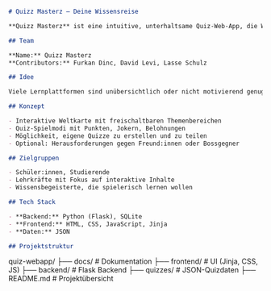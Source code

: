 ```markdown
# Quizz Masterz – Deine Wissensreise

**Quizz Masterz** ist eine intuitive, unterhaltsame Quiz-Web-App, die Wissen mit spielerischem Fortschritt verbindet. Nutzer:innen reisen über eine virtuelle Weltkarte, lösen thematische Quizfragen, schalten neue Regionen frei und treten gegen andere an.

## Team

**Name:** Quizz Masterz  
**Contributors:** Furkan Dinc, David Levi, Lasse Schulz

## Idee

Viele Lernplattformen sind unübersichtlich oder nicht motivierend genug. Unser Ziel ist es, Lernen spannender zu machen – durch Gamification, soziale Herausforderungen und eine ansprechende visuelle Aufbereitung.

## Konzept

- Interaktive Weltkarte mit freischaltbaren Themenbereichen  
- Quiz-Spielmodi mit Punkten, Jokern, Belohnungen  
- Möglichkeit, eigene Quizze zu erstellen und zu teilen  
- Optional: Herausforderungen gegen Freund:innen oder Bossgegner  

## Zielgruppen

- Schüler:innen, Studierende  
- Lehrkräfte mit Fokus auf interaktive Inhalte  
- Wissensbegeisterte, die spielerisch lernen wollen  

## Tech Stack

- **Backend:** Python (Flask), SQLite  
- **Frontend:** HTML, CSS, JavaScript, Jinja  
- **Daten:** JSON  

## Projektstruktur

```

quiz-webapp/
├── docs/          # Dokumentation
├── frontend/      # UI (Jinja, CSS, JS)
├── backend/       # Flask Backend
├── quizzes/       # JSON-Quizdaten
├── README.md      # Projektübersicht

```

